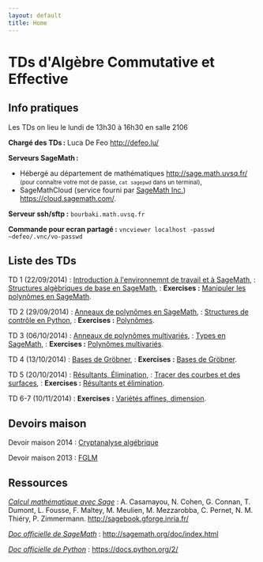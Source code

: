 ```yaml
---
layout: default
title: Home
---
```


# TDs d'Algèbre Commutative et Effective

## Info pratiques

Les TDs on lieu le lundi de 13h30 à 16h30 en salle 2106

**Chargé des TDs :** Luca De Feo <http://defeo.lu/>

**Serveurs SageMath :**

- Hébergé au département de mathématiques <http://sage.math.uvsq.fr/>  
  <small>(pour connaître votre mot de passe, `cat sagepwd` dans un terminal)</small>,
- SageMathCloud (service fourni par
  [SageMath Inc.](http://sagemath.com/))
  <https://cloud.sagemath.com/>.

**Serveur ssh/sftp :** `bourbaki.math.uvsq.fr`

**Commande pour ecran partagé :** `vncviewer localhost -passwd ~defeo/.vnc/vo-passwd`


## Liste des TDs

TD 1 (22/09/2014)
: [Introduction à l'environnemnt de travail et à SageMath](intro),
: [Structures algèbriques de base en SageMath](structures),
: **Exercises :** [Manipuler les polynômes en SageMath](exercises#polynmes--une-variable).

TD 2 (29/09/2014)
: [Anneaux de polynômes en SageMath](structures#polynmes),
: [Structures de contrôle en Python](python),
: **Exercises :** [Polynômes](exercises#polynmes--une-variable).

TD 3 (06/10/2014)
: [Anneaux de polynômes multivariés](structures#polynmes),
: [Types en SageMath](types),
: **Exercises :** [Polynômes multivariés](exercises#polynmes--plusieurs-variables).

TD 4 (13/10/2014)
: [Bases de Gröbner](structures#idaux-et-bases-de-grbner),
: **Exercises :** [Bases de Gröbner](exercises#calcul-de-bases-de-grbner).

TD 5 (20/10/2014)
: [Résultants, Élimination](structures#rsultants-et-limination),
: [Tracer des courbes et des surfaces](plots),
: **Exercises :** [Résultants et élimination](exercises#rsultants-et-limination).

TD 6-7 (10/11/2014)
: **Exercises :** [Variétés affines, dimension](exercises#varits-affines).


## Devoirs maison

Devoir maison 2014
: [Cryptanalyse algébrique](dm2014)

Devoir maison 2013
: [FGLM](dm2013)

## Ressources

[*Calcul mathématique avec Sage*](http://sagebook.gforge.inria.fr/)
: A. Casamayou, N. Cohen, G. Connan, T. Dumont, L. Fousse, F. Maltey,
M. Meulien, M. Mezzarobba, C. Pernet, N. M. Thiéry,
P. Zimmermann. <http://sagebook.gforge.inria.fr/>

[*Doc officielle de SageMath*](http://sagemath.org/doc/index.html)
: <http://sagemath.org/doc/index.html>

[*Doc officielle de Python*](https://docs.python.org/2/)
: <https://docs.python.org/2/>


